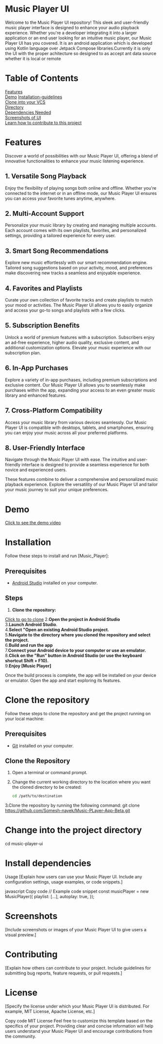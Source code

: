 # Music Player UI
Welcome to the Music Player UI repository! This sleek and user-friendly music player interface is designed to enhance your audio playback experience. Whether you're a developer integrating it into a larger application or an end user looking for an intuitive music player, our Music Player UI has you covered.
It is an android application which is developed using Kotlin language over Jetpack Compose libraries.Currently it is only the UI with the proper achitecture so designed to as accept ant data source whether it is local or remote

# Table of Contents
[Features](#features)  
[Demo](#Demo) 
[Installation-guidelines](Installation)    
[Clone into your VCS](#Clone)    
[Directory](#directory)  
[Dependencies Needed](#dependencies)  
[Screenshots of UI](#screenshots)   
[Learn how to contribute to this project](#contribution-guidelines)   


# Features
<a name="features"></a>
Discover a world of possibilities with our Music Player UI, offering a blend of innovative functionalities to enhance your music listening experience.

## 1. Versatile Song Playback

Enjoy the flexibility of playing songs both online and offline. Whether you're connected to the internet or in an offline mode, our Music Player UI ensures you can access your favorite tunes anytime, anywhere.

## 2. Multi-Account Support

Personalize your music library by creating and managing multiple accounts. Each account comes with its own playlists, favorites, and personalized settings, providing a tailored experience for every user.

## 3. Smart Song Recommendations

Explore new music effortlessly with our smart recommendation engine. Tailored song suggestions based on your activity, mood, and preferences make discovering new tracks a seamless and enjoyable experience.

## 4. Favorites and Playlists

Curate your own collection of favorite tracks and create playlists to match your mood or activities. The Music Player UI allows you to easily organize and access your go-to songs and playlists with a few clicks.

## 5. Subscription Benefits

Unlock a world of premium features with a subscription. Subscribers enjoy an ad-free experience, higher audio quality, exclusive content, and additional customization options. Elevate your music experience with our subscription plan.

## 6. In-App Purchases

Explore a variety of in-app purchases, including premium subscriptions and exclusive content. Our Music Player UI allows you to seamlessly make purchases within the app, expanding your access to an even greater music library and enhanced features.

## 7. Cross-Platform Compatibility

Access your music library from various devices seamlessly. Our Music Player UI is compatible with desktops, tablets, and smartphones, ensuring you can enjoy your music across all your preferred platforms.

## 8. User-Friendly Interface

Navigate through the Music Player UI with ease. The intuitive and user-friendly interface is designed to provide a seamless experience for both novice and experienced users.

These features combine to deliver a comprehensive and personalized music playback experience. Explore the versatility of our Music Player UI and tailor your music journey to suit your unique preferences.


# Demo
<a name="Demo"></a>
[Click to see the demo video](https://drive.google.com/file/d/1-0wFWKl31-6yJOjtTyjeieTqSXWFB5SI/view?usp=drivesdk)

# Installation
<a name="Installation"></a>
Follow these steps to install and run [Music_Player]:

## Prerequisites

- [Android Studio](https://developer.android.com/studio) installed on your computer.

## Steps

1. **Clone the repository:**

  [Click to go to clone](#Clone)
2.**Open the project in Android Studio**  
3.**Launch Android Studio**.  
4.**Select "Open an existing Android Studio project.**  
5.**Navigate to the directory where you cloned the repository and select the project.**  
6.**Build and run the app**  
7.**Connect your Android device to your computer or use an emulator.**  
8.**Click on the "Run" button in Android Studio (or use the keyboard shortcut Shift + F10).**  
9.**Enjoy [Music Player]**  

Once the build process is complete, the app will be installed on your device or emulator. Open the app and start exploring its features.

# Clone the repository
<a name="Clone"></a>
Follow these steps to clone the repository and get the project running on your local machine:

## Prerequisites

- [Git](https://git-scm.com/) installed on your computer.

## Clone the Repository

1. Open a terminal or command prompt.

2. Change the current working directory to the location where you want the cloned directory to be created:

   ```bash
   cd /path/to/destination
3.Clone the repository by running the following command:
    git clone https://github.com/Somesh-nayek/Music-PLayer-App-Beta.git



# Change into the project directory
<a name="directory"></a>
cd music-player-ui

# Install dependencies
<a name="dependencies"></a>
Usage
[Explain how users can use your Music Player UI. Include any configuration settings, usage examples, or code snippets.]

javascript
Copy code
// Example code snippet
const musicPlayer = new MusicPlayer({
  playlist: [...],
  autoplay: true,
});
# Screenshots
<a name="screenshots"></a>
[Include screenshots or images of your Music Player UI to give users a visual preview.]

# Contributing

<a name="contribution-guidelines"></a>
[Explain how others can contribute to your project. Include guidelines for submitting bug reports, feature requests, or pull requests.]

# License
[Specify the license under which your Music Player UI is distributed. For example, MIT License, Apache License, etc.]

Copy code
MIT License
Feel free to customize this template based on the specifics of your project. Providing clear and concise information will help users understand your Music Player UI and encourage contributions from the community.
